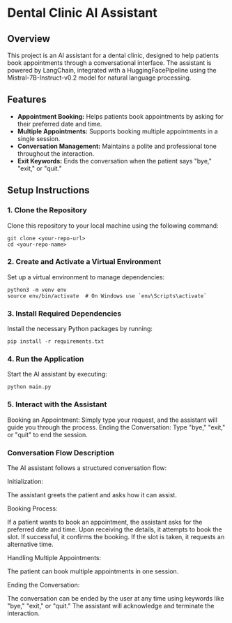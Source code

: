 # Dental Clinic AI Assistant

## Overview
This project is an AI assistant for a dental clinic, designed to help patients book appointments through a conversational interface. The assistant is powered by LangChain, integrated with a HuggingFacePipeline using the Mistral-7B-Instruct-v0.2 model for natural language processing.

## Features
- **Appointment Booking:** Helps patients book appointments by asking for their preferred date and time.
- **Multiple Appointments:** Supports booking multiple appointments in a single session.
- **Conversation Management:** Maintains a polite and professional tone throughout the interaction.
- **Exit Keywords:** Ends the conversation when the patient says "bye," "exit," or "quit."

## Setup Instructions

### 1. Clone the Repository
Clone this repository to your local machine using the following command:

```
git clone <your-repo-url>
cd <your-repo-name>
```

### 2. Create and Activate a Virtual Environment
Set up a virtual environment to manage dependencies:

```
python3 -m venv env
source env/bin/activate  # On Windows use `env\Scripts\activate`
```

### 3. Install Required Dependencies
Install the necessary Python packages by running:

```
pip install -r requirements.txt
```

### 4. Run the Application
Start the AI assistant by executing:

```
python main.py
```

### 5. Interact with the Assistant
Booking an Appointment: Simply type your request, and the assistant will guide you through the process.
Ending the Conversation: Type "bye," "exit," or "quit" to end the session.

### Conversation Flow Description
The AI assistant follows a structured conversation flow:

Initialization:

The assistant greets the patient and asks how it can assist.

Booking Process:

If a patient wants to book an appointment, the assistant asks for the preferred date and time.
Upon receiving the details, it attempts to book the slot.
If successful, it confirms the booking. If the slot is taken, it requests an alternative time.

Handling Multiple Appointments:

The patient can book multiple appointments in one session.

Ending the Conversation:

The conversation can be ended by the user at any time using keywords like "bye," "exit," or "quit."
The assistant will acknowledge and terminate the interaction.
